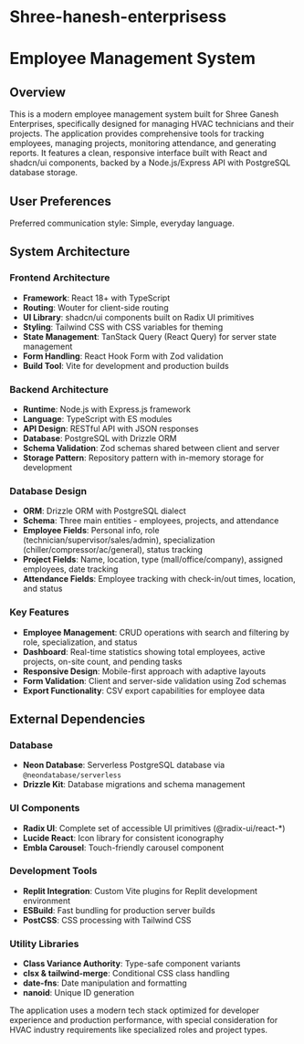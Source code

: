 # Shree-hanesh-enterprisess

# Employee Management System

## Overview

This is a modern employee management system built for Shree Ganesh Enterprises, specifically designed for managing HVAC technicians and their projects. The application provides comprehensive tools for tracking employees, managing projects, monitoring attendance, and generating reports. It features a clean, responsive interface built with React and shadcn/ui components, backed by a Node.js/Express API with PostgreSQL database storage.

## User Preferences

Preferred communication style: Simple, everyday language.

## System Architecture

### Frontend Architecture
- **Framework**: React 18+ with TypeScript
- **Routing**: Wouter for client-side routing
- **UI Library**: shadcn/ui components built on Radix UI primitives
- **Styling**: Tailwind CSS with CSS variables for theming
- **State Management**: TanStack Query (React Query) for server state management
- **Form Handling**: React Hook Form with Zod validation
- **Build Tool**: Vite for development and production builds

### Backend Architecture
- **Runtime**: Node.js with Express.js framework
- **Language**: TypeScript with ES modules
- **API Design**: RESTful API with JSON responses
- **Database**: PostgreSQL with Drizzle ORM
- **Schema Validation**: Zod schemas shared between client and server
- **Storage Pattern**: Repository pattern with in-memory storage for development

### Database Design
- **ORM**: Drizzle ORM with PostgreSQL dialect
- **Schema**: Three main entities - employees, projects, and attendance
- **Employee Fields**: Personal info, role (technician/supervisor/sales/admin), specialization (chiller/compressor/ac/general), status tracking
- **Project Fields**: Name, location, type (mall/office/company), assigned employees, date tracking
- **Attendance Fields**: Employee tracking with check-in/out times, location, and status

### Key Features
- **Employee Management**: CRUD operations with search and filtering by role, specialization, and status
- **Dashboard**: Real-time statistics showing total employees, active projects, on-site count, and pending tasks
- **Responsive Design**: Mobile-first approach with adaptive layouts
- **Form Validation**: Client and server-side validation using Zod schemas
- **Export Functionality**: CSV export capabilities for employee data

## External Dependencies

### Database
- **Neon Database**: Serverless PostgreSQL database via `@neondatabase/serverless`
- **Drizzle Kit**: Database migrations and schema management

### UI Components
- **Radix UI**: Complete set of accessible UI primitives (@radix-ui/react-*)
- **Lucide React**: Icon library for consistent iconography
- **Embla Carousel**: Touch-friendly carousel component

### Development Tools
- **Replit Integration**: Custom Vite plugins for Replit development environment
- **ESBuild**: Fast bundling for production server builds
- **PostCSS**: CSS processing with Tailwind CSS

### Utility Libraries
- **Class Variance Authority**: Type-safe component variants
- **clsx & tailwind-merge**: Conditional CSS class handling
- **date-fns**: Date manipulation and formatting
- **nanoid**: Unique ID generation

The application uses a modern tech stack optimized for developer experience and production performance, with special consideration for HVAC industry requirements like specialized roles and project types.
